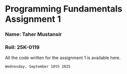 # Programming Fundamentals Assignment 1
### Name: Taher Mustansir
### Roll: 25K-0119

All the code written for the assignment 1 is available here.

`Wednesday, September 10th 2025`
